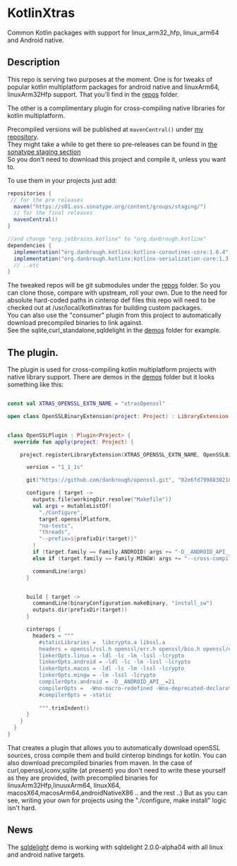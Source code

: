 # KotlinXtras

Common Kotlin packages with support for linux_arm32_hfp, linux_arm64 and Android native.


## Description

This repo is serving two purposes at the moment.
One is for tweaks of popular kotlin multiplatform packages for android native and linuxArm64, linuxArm32Hfp support.
That you'll find in the [repos](./repos/) folder.

The other is a complimentary plugin for cross-compiling native libraries for kotlin multiplatform.

Precompiled versions will be published at `mavenCentral()` under [my repository](https://repo.maven.apache.org/maven2/org/danbrough/).  
They might take a while to get there so pre-releases can be found in [the sonatype staging section](https://s01.oss.sonatype.org/content/groups/staging/org/danbrough/)  
So you don't need to download this project and compile it, unless you want to.  

To use them in your projects just add: 

```gradle 
repositories {
 // for the pre releases
  maven("https://s01.oss.sonatype.org/content/groups/staging/")
  // for the final releases
  mavenCentral()
}

//and change "org.jetbrains.kotlinx" to "org.danbrough.kotlinx"
dependencies {
  implementation("org.danbrough.kotlinx:kotlinx-coroutines-core:1.6.4")
  implementation("org.danbrough.kotlinx:kotlinx-serialization-core:1.3.3")
  // ..etc 
}
```

The tweaked repos will be git submodules under the [repos](./repos) folder.
So you can clone those, compare with upstream, roll your own.
Due to the need for absolute hard-coded paths in cinterop def files this repo will need to be checked out at /usr/local/kotlinxtras
for building custom packages.  
You can also use the "consumer" plugin from this project to automatically download precompiled binaries to link against.  
See the sqlite,curl_standalone,sqldelight in the [demos](./demos) folder for example.

## The plugin.

The plugin is used for cross-compiling kotlin multiplatform projects with native library support.
There are demos in the [demos](./demos/) folder but it looks something like this:  

```kotlin

const val XTRAS_OPENSSL_EXTN_NAME = "xtrasOpenssl"

open class OpenSSLBinaryExtension(project: Project) : LibraryExtension(project, "openssl")


class OpenSSLPlugin : Plugin<Project> {
  override fun apply(project: Project) {

    project.registerLibraryExtension(XTRAS_OPENSSL_EXTN_NAME, OpenSSLBinaryExtension::class.java) {

      version = "1_1_1s"

      git("https://github.com/danbrough/openssl.git", "02e6fd7998830218909cbc484ca054c5916fdc59")

      configure { target ->
        outputs.file(workingDir.resolve("Makefile"))
        val args = mutableListOf(
          "./Configure",
          target.opensslPlatform,
          "no-tests",
          "threads",
          "--prefix=${prefixDir(target)}"
        )
        if (target.family == Family.ANDROID) args += "-D__ANDROID_API__=21"
        else if (target.family == Family.MINGW) args += "--cross-compile-prefix=${target.hostTriplet}-"

        commandLine(args)
      }


      build { target ->
        commandLine(binaryConfiguration.makeBinary, "install_sw")
        outputs.dir(prefixDir(target))
      }

      cinterops {
        headers = """
          #staticLibraries =  libcrypto.a libssl.a
          headers = openssl/ssl.h openssl/err.h openssl/bio.h openssl/evp.h
          linkerOpts.linux = -ldl -lc -lm -lssl -lcrypto
          linkerOpts.android = -ldl -lc -lm -lssl -lcrypto
          linkerOpts.macos = -ldl -lc -lm -lssl -lcrypto
          linkerOpts.mingw = -lm -lssl -lcrypto
          compilerOpts.android = -D__ANDROID_API__=21
          compilerOpts =  -Wno-macro-redefined -Wno-deprecated-declarations  -Wno-incompatible-pointer-types-discards-qualifiers
          #compilerOpts = -static
          
          """.trimIndent()
      }
    }
  }
}
```

That creates a plugin that allows you to automatically download openSSL sources, cross compile them 
and build cinterop bindings for kotlin.
You can also download precompiled binaries from maven.
In the case of curl,openssl,iconv,sqlite (at present) you don't need to write these yourself as they
are provided, (with precompiled binaries for linuxArm32Hfp,linuuxArm64, linuxX64, macosX64,macosArm64,androidNativeX86 .. and the rest ..)
But as you can see, writing your own for projects using the "./configure, make install" logic isn't hard.




## News


The [sqldelight](./demos/sqldelight) demo is working with sqldelight 2.0.0-alpha04 with all linux and android native targets.









